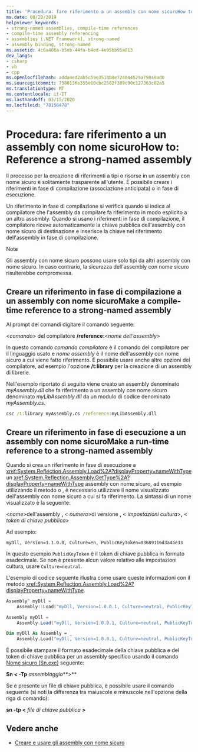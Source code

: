 ```yaml
---
title: 'Procedura: fare riferimento a un assembly con nome sicuroHow to: Reference a strong-named assembly'
ms.date: 08/20/2019
helpviewer_keywords:
- strong-named assemblies, compile-time references
- compile-time assembly referencing
- assemblies [.NET Framework], strong-named
- assembly binding, strong-named
ms.assetid: 4c6a406a-b5eb-44fa-b4ed-4e95bb95a813
dev_langs:
- csharp
- vb
- cpp
ms.openlocfilehash: adda4ed2ab5c59e3518b8e724044529a79840ad0
ms.sourcegitcommit: 7588136e355e10cbc2582f389c90c127363c02a5
ms.translationtype: MT
ms.contentlocale: it-IT
ms.lasthandoff: 03/15/2020
ms.locfileid: "78156478"
---
```

# <a name="how-to-reference-a-strong-named-assembly"></a>Procedura: fare riferimento a un assembly con nome sicuroHow to: Reference a strong-named assembly
Il processo per la creazione di riferimenti a tipi o risorse in un assembly con nome sicuro è solitamente trasparente all'utente. È possibile creare i riferimenti in fase di compilazione (associazione anticipata) o in fase di esecuzione.  
  
Un riferimento in fase di compilazione si verifica quando si indica al compilatore che l'assembly da compilare fa riferimento in modo esplicito a un altro assembly. Quando si usano i riferimenti in fase di compilazione, il compilatore riceve automaticamente la chiave pubblica dell'assembly con nome sicuro di destinazione e inserisce la chiave nel riferimento dell'assembly in fase di compilazione.
  
> [!NOTE]
> Gli assembly con nome sicuro possono usare solo tipi da altri assembly con nome sicuro. In caso contrario, la sicurezza dell'assembly con nome sicuro risulterebbe compromessa.  
  
## <a name="make-a-compile-time-reference-to-a-strong-named-assembly"></a>Creare un riferimento in fase di compilazione a un assembly con nome sicuroMake a compile-time reference to a strong-named assembly  

Al prompt dei comandi digitare il comando seguente:  

\<*comando*> del compilatore **/reference:**\<*nome dell'assembly*>  

In questo comando *comando compilatore* è il comando del compilatore per il linguaggio usato e *nome assembly* è il nome dell'assembly con nome sicuro a cui viene fatto riferimento. È possibile usare anche altre opzioni del compilatore, ad esempio l'opzione **/t:library** per la creazione di un assembly di librerie.  

Nell'esempio riportato di seguito viene creato un assembly denominato *myAssembly.dll* che fa riferimento a un assembly con nome sicuro denominato *myLibAssembly.dll* da un modulo di codice denominato *myAssembly.cs*.  

```cmd
csc /t:library myAssembly.cs /reference:myLibAssembly.dll  
```  

## <a name="make-a-run-time-reference-to-a-strong-named-assembly"></a>Creare un riferimento in fase di esecuzione a un assembly con nome sicuroMake a run-time reference to a strong-named assembly  
  
Quando si crea un riferimento in fase di esecuzione a <xref:System.Reflection.Assembly.Load%2A?displayProperty=nameWithType> un <xref:System.Reflection.Assembly.GetType%2A?displayProperty=nameWithType> assembly con nome sicuro, ad esempio utilizzando il metodo o , è necessario utilizzare il nome visualizzato dell'assembly con nome sicuro a cui si fa riferimento. La sintassi di un nome visualizzato è la seguente:  

\<*nome*>dell'assembly **,** \< *numero*>di versione **,** \< *impostazioni cultura*>**,** \< *token di chiave pubblica*>  

Ad esempio:  

```console
myDll, Version=1.1.0.0, Culture=en, PublicKeyToken=03689116d3a4ae33
```  

In questo esempio `PublicKeyToken` è il token di chiave pubblica in formato esadecimale. Se non è presente alcun valore relativo alle impostazioni cultura, usare `Culture=neutral`.  

L'esempio di codice seguente illustra come usare queste informazioni con il metodo <xref:System.Reflection.Assembly.Load%2A?displayProperty=nameWithType>.  

```cpp
Assembly^ myDll =
    Assembly::Load("myDll, Version=1.0.0.1, Culture=neutral, PublicKeyToken=9b35aa32c18d4fb1");
```

```csharp
Assembly myDll =
    Assembly.Load("myDll, Version=1.0.0.1, Culture=neutral, PublicKeyToken=9b35aa32c18d4fb1");
```

```vb
Dim myDll As Assembly = _
    Assembly.Load("myDll, Version=1.0.0.1, Culture=neutral, PublicKeyToken=9b35aa32c18d4fb1")
```

È possibile stampare il formato esadecimale della chiave pubblica e del token di chiave pubblica per un assembly specifico usando il comando [Nome sicuro (Sn.exe)](../../framework/tools/sn-exe-strong-name-tool.md) seguente:  

**Sn \< -Tp** *assemblaggio***>**  

Se è presente un file di chiave pubblica, è possibile usare il comando seguente (si noti la differenza tra maiuscole e minuscole nell'opzione della riga di comando):  

**sn -tp \<** *file di chiave pubblica* **>**  

## <a name="see-also"></a>Vedere anche

- [Creare e usare gli assembly con nome sicuro](create-use-strong-named.md)
